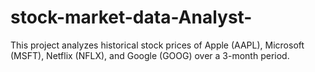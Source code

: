 # stock-market-data-Analyst-
 This project analyzes historical stock prices of Apple (AAPL), Microsoft (MSFT), Netflix (NFLX), and Google (GOOG)  over a 3-month period.
